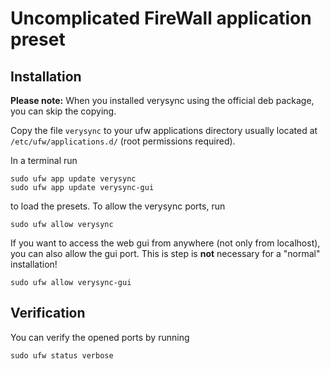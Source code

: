 Uncomplicated FireWall application preset
===================
Installation
-----------
**Please note:** When you installed verysync using the official deb package, you can skip the copying.

Copy the file `verysync` to your ufw applications directory usually located at `/etc/ufw/applications.d/` (root permissions required).

In a terminal run
```
sudo ufw app update verysync
sudo ufw app update verysync-gui
```
to load the presets.
To allow the verysync ports, run
```
sudo ufw allow verysync
```
If you want to access the web gui from anywhere (not only from localhost), you can also allow the gui port.
This is step is **not** necessary for a "normal" installation!
```
sudo ufw allow verysync-gui
```


Verification
----------
You can verify the opened ports by running
```
sudo ufw status verbose
```
